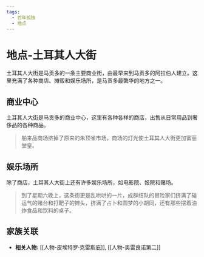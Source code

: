 ```yaml
---
tags:
  - 百年孤独
  - 地点
---
```


# 地点-土耳其人大街

土耳其人大街是马贡多的一条主要商业街，由最早来到马贡多的阿拉伯人建立。这里充满了各种商店、摊贩和娱乐场所，是马贡多最繁华的地方之一。

## 商业中心

土耳其人大街是马贡多的商业中心，这里有各种各样的商店，出售从日常用品到奢侈品的各种商品。

> 舶来品商场挤掉了原来的朱顶雀市场，商场的灯光使土耳其人大街更加富丽堂皇。

## 娱乐场所

除了商店，土耳其人大街上还有许多娱乐场所，如电影院、妓院和赌场。

> 到了星期六晚上，这条街更是乱哄哄的一片，成群结队的冒险家们挤满了碰运气的赌台和打靶子的摊头，挤满了占卜和圆梦的小胡同，还有那些摆着油炸食品和饮料的桌子。

## 家族关联

*   **相关人物:** [[人物-皮埃特罗·克雷斯庇]], [[人物-奥雷良诺第二]]
